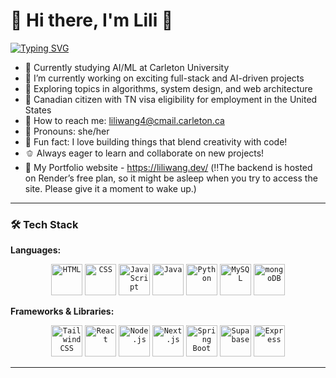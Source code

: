 # 💚 Hi there, I'm Lili 👋

[![Typing SVG](https://readme-typing-svg.demolab.com?font=Bitcount&weight=400&size=19&pause=1000&color=1AFF10&background=FF165700&center=true&width=435&lines=Passionate+about+Software+Development)](https://git.io/typing-svg)


- 🥬 Currently studying AI/ML at Carleton University 
- 🥒 I’m currently working on exciting full-stack and AI-driven projects  
- 🫛 Exploring topics in algorithms, system design, and web architecture
- 🍁 Canadian citizen with TN visa eligibility for employment in the United States
- 🥑 How to reach me: [liliwang4@cmail.carleton.ca](mailto:liliwang4@cmail.carleton.ca)  
- 🍏 Pronouns: she/her
- 🥝 Fun fact: I love building things that blend creativity with code!  
- 🫑 Always eager to learn and collaborate on new projects!
- 🥦 My Portfolio website - https://liliwang.dev/ (‼️The backend is hosted on Render’s free plan, so it might be asleep when you try to access the site. Please give it a moment to wake up.)

---

### 🛠️ Tech Stack

**Languages:**  

<div align="center">
	<code><img width="50" src="https://raw.githubusercontent.com/marwin1991/profile-technology-icons/refs/heads/main/icons/html.png" alt="HTML" title="HTML"/></code>
	<code><img width="50" src="https://raw.githubusercontent.com/marwin1991/profile-technology-icons/refs/heads/main/icons/css.png" alt="CSS" title="CSS"/></code>
	<code><img width="50" src="https://raw.githubusercontent.com/marwin1991/profile-technology-icons/refs/heads/main/icons/javascript.png" alt="JavaScript" title="JavaScript"/></code>
	<code><img width="50" src="https://raw.githubusercontent.com/marwin1991/profile-technology-icons/refs/heads/main/icons/java.png" alt="Java" title="Java"/></code>
	<code><img width="50" src="https://raw.githubusercontent.com/marwin1991/profile-technology-icons/refs/heads/main/icons/python.png" alt="Python" title="Python"/></code>
	<code><img width="50" src="https://raw.githubusercontent.com/marwin1991/profile-technology-icons/refs/heads/main/icons/mysql.png" alt="MySQL" title="MySQL"/></code>
	<code><img width="50" src="https://raw.githubusercontent.com/marwin1991/profile-technology-icons/refs/heads/main/icons/mongodb.png" alt="mongoDB" title="mongoDB"/></code>
</div>

**Frameworks & Libraries:**  

<div align="center">
	<code><img width="50" src="https://raw.githubusercontent.com/marwin1991/profile-technology-icons/refs/heads/main/icons/tailwind_css.png" alt="Tailwind CSS" title="Tailwind CSS"/></code>
	<code><img width="50" src="https://raw.githubusercontent.com/marwin1991/profile-technology-icons/refs/heads/main/icons/react.png" alt="React" title="React"/></code>
	<code><img width="50" src="https://raw.githubusercontent.com/marwin1991/profile-technology-icons/refs/heads/main/icons/node_js.png" alt="Node.js" title="Node.js"/></code>
	<code><img width="50" src="https://raw.githubusercontent.com/marwin1991/profile-technology-icons/refs/heads/main/icons/next_js.png" alt="Next.js" title="Next.js"/></code>
	<code><img width="50" src="https://raw.githubusercontent.com/marwin1991/profile-technology-icons/refs/heads/main/icons/spring_boot.png" alt="Spring Boot" title="Spring Boot"/></code>
	<code><img width="50" src="https://raw.githubusercontent.com/marwin1991/profile-technology-icons/refs/heads/main/icons/supabase.png" alt="Supabase" title="Supabase"/></code>
	<code><img width="50" src="https://raw.githubusercontent.com/marwin1991/profile-technology-icons/refs/heads/main/icons/express.png" alt="Express" title="Express"/></code>
</div>

---








